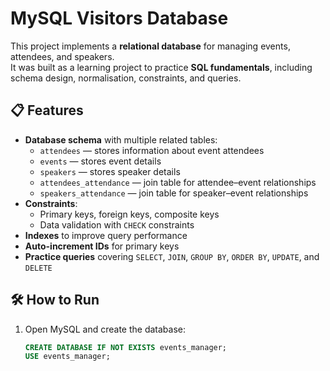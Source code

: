 # MySQL Visitors Database

This project implements a **relational database** for managing events, attendees, and speakers.  
It was built as a learning project to practice **SQL fundamentals**, including schema design, normalisation, constraints, and queries.

## 📋 Features
- **Database schema** with multiple related tables:
  - `attendees` — stores information about event attendees
  - `events` — stores event details
  - `speakers` — stores speaker details
  - `attendees_attendance` — join table for attendee–event relationships
  - `speakers_attendance` — join table for speaker–event relationships
- **Constraints**:
  - Primary keys, foreign keys, composite keys
  - Data validation with `CHECK` constraints
- **Indexes** to improve query performance
- **Auto-increment IDs** for primary keys
- **Practice queries** covering `SELECT`, `JOIN`, `GROUP BY`, `ORDER BY`, `UPDATE`, and `DELETE`

## 🛠️ How to Run
1. Open MySQL and create the database:
   ```sql
   CREATE DATABASE IF NOT EXISTS events_manager;
   USE events_manager;

